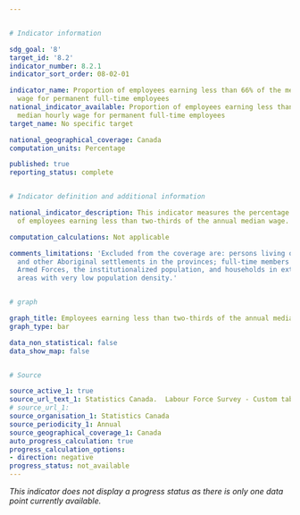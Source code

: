 ```yaml
---


# Indicator information

sdg_goal: '8'
target_id: '8.2'
indicator_number: 8.2.1
indicator_sort_order: 08-02-01

indicator_name: Proportion of employees earning less than 66% of the median hourly
  wage for permanent full-time employees
national_indicator_available: Proportion of employees earning less than 66% of the
  median hourly wage for permanent full-time employees
target_name: No specific target

national_geographical_coverage: Canada
computation_units: Percentage

published: true
reporting_status: complete


# Indicator definition and additional information

national_indicator_description: This indicator measures the percentage and number
  of employees earning less than two-thirds of the annual median wage.

computation_calculations: Not applicable

comments_limitations: 'Excluded from the coverage are: persons living on reserves
  and other Aboriginal settlements in the provinces; full-time members of the Canadian
  Armed Forces, the institutionalized population, and households in extremely remote
  areas with very low population density.'


# graph

graph_title: Employees earning less than two-thirds of the annual median wage
graph_type: bar

data_non_statistical: false
data_show_map: false


# Source

source_active_1: true
source_url_text_1: Statistics Canada.  Labour Force Survey - Custom tabulation
# source_url_1: 
source_organisation_1: Statistics Canada
source_periodicity_1: Annual
source_geographical_coverage_1: Canada
auto_progress_calculation: true
progress_calculation_options:
- direction: negative
progress_status: not_available
---
```

<i>This indicator does not display a progress status as there is only one data point currently available.</i>
